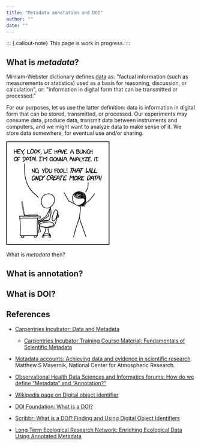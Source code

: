 ```yaml
---
title: "Metadata annotation and DOI"
author: ""
date: ""
---
```


::: {.callout-note}
This page is work in progress.
:::

## What is _metadata_?

<!-- TODO -->

Mirriam-Webster dictionary defines [data][webster-data] as: "factual
information (such as measurements or statistics) used as a basis for
reasoning, discussion, or calculation", or: "information in digital
form that can be transmitted or processed."

[webster-data]: https://www.merriam-webster.com/dictionary/data

For our purposes, let us use the latter definition: data is
information in digital form that can be stored, transmitted, or
processed.  Our experiments may consume data, produce data, transmit
data between instruments and computers, and we might want to analyze
data to make sense of it.  We store data somewhere, for eventual use
and/or sharing.

[![](data_trap.png)][xkcd-data-trap]

[xkcd-data-trap]: https://xkcd.com/2582/

What is _metadata_ then?

<!-- TODO -->

## What is annotation?

<!-- TODO -->

## What is DOI?

<!-- TODO -->


## References

- [Carpentries Incubator: Data and
  Metadata](https://carpentries-incubator.github.io/scientific-metadata/instructor/data-metadata.html)

  - [Carpentries Incubator Training Course Material: Fundamentals of
    Scientific Metadata](https://zenodo.org/records/10091708)

- [Metadata accounts: Achieving data and evidence in scientific
  research](https://pmc.ncbi.nlm.nih.gov/articles/PMC7323761/). Matthew
  S Mayernik, National Center for Atmospheric Research.

- [Observational Health Data Sciences and Informatics forums: How do
  we define “Metadata” and
  “Annotation?”](https://forums.ohdsi.org/t/how-do-we-define-metadata-and-annotation/4424)

- [Wikipedia page on Digital object
  identifier](https://en.wikipedia.org/wiki/Digital_object_identifier)

- [DOI Foundation: What is a
  DOI?](https://www.doi.org/the-identifier/what-is-a-doi/)

- [Scribbr: What is a DOI? Finding and Using Digital Object
  Identifiers](https://www.scribbr.com/citing-sources/what-is-a-doi/)

- [Long Term Ecological Research Network: Enriching Ecological Data
  Using Annotated Metadata](https://lternet.edu/stories/enriching-ecological-data-using-annotated-metadata/)
